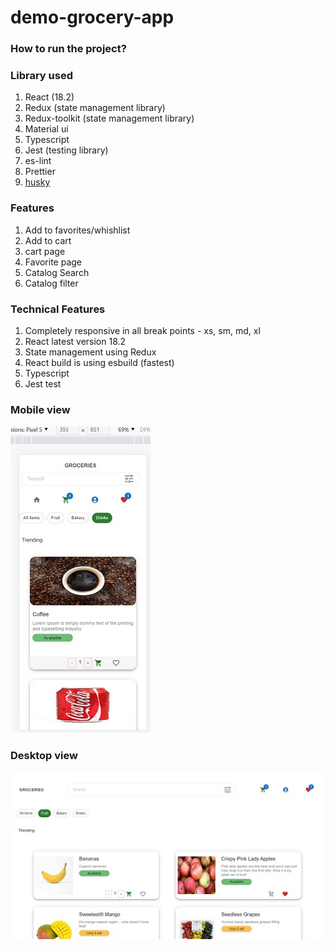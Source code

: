 # demo-grocery-app

### How to run the project?

### Library used

1. React (18.2)
2. Redux (state management library)
3. Redux-toolkit (state management library)
4. Material ui
5. Typescript
6. Jest (testing library)
7. es-lint
8. Prettier
9. [husky](https://typicode.github.io/husky/#/?id=install)

### Features

1. Add to favorites/whishlist
2. Add to cart
3. cart page
4. Favorite page
5. Catalog Search
6. Catalog filter

### Technical Features

1. Completely responsive in all break points - xs, sm, md, xl
2. React latest version 18.2
3. State management using Redux
4. React build is using esbuild (fastest)
5. Typescript
6. Jest test

### Mobile view

![](mobile.jpg)

### Desktop view

![](desktop.jpg)

